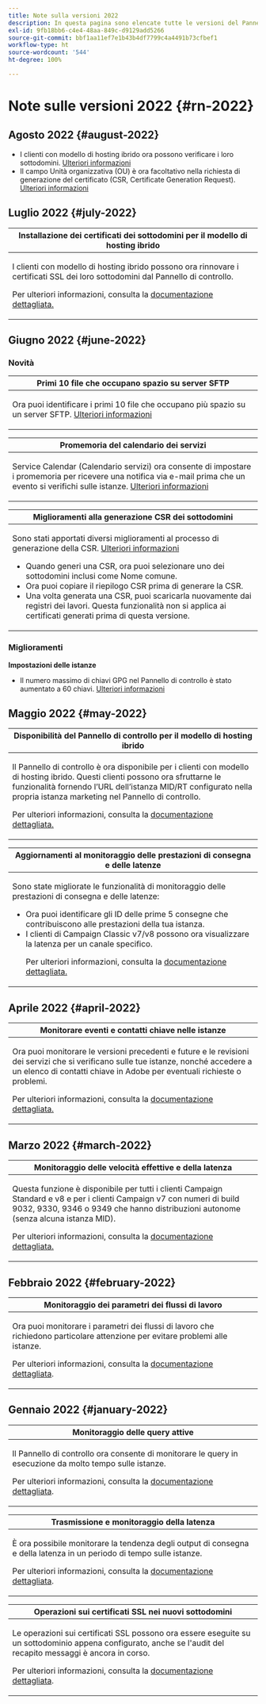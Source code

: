```yaml
---
title: Note sulla versioni 2022
description: In questa pagina sono elencate tutte le versioni del Pannello di controllo del 2022.
exl-id: 9fb18bb6-c4e4-48aa-849c-d9129add5266
source-git-commit: bbf1aa11ef7e1b43b4df7799c4a4491b73cfbef1
workflow-type: ht
source-wordcount: '544'
ht-degree: 100%

---
```


# Note sulle versioni 2022 {#rn-2022}

## Agosto 2022 {#august-2022}

* I clienti con modello di hosting ibrido ora possono verificare i loro sottodomini. [Ulteriori informazioni](../subdomains-certificates/using/monitoring-subdomains.md)
* Il campo Unità organizzativa (OU) è ora facoltativo nella richiesta di generazione del certificato (CSR, Certificate Generation Request). [Ulteriori informazioni](../subdomains-certificates/using/renewing-subdomain-certificate.md)

## Luglio 2022 {#july-2022}

<table>
<thead>
<tr>
<th><strong>Installazione dei certificati dei sottodomini per il modello di hosting ibrido</strong><br/></th>
</tr>
</thead>
<tbody>
<tr>
<td>
<p><p>I clienti con modello di hosting ibrido possono ora rinnovare i certificati SSL dei loro sottodomini dal Pannello di controllo.</p><p>Per ulteriori informazioni, consulta la <a href="../subdomains-certificates/using/renewing-subdomain-certificate.md">documentazione dettagliata.</a></p>
</td>
</tr>
</tbody>
</table>

## Giugno 2022 {#june-2022}

### Novità

<table>
<thead>
<tr>
<th><strong>Primi 10 file che occupano spazio su server SFTP</strong><br/></th>
</tr>
</thead>
<tbody>
<tr>
<td>
<p>Ora puoi identificare i primi 10 file che occupano più spazio su un server SFTP. <a href="../sftp/using/sftp-storage-management.md">Ulteriori informazioni</a></p>
</td>
</tr>
</tbody>
</table>

<table>
<thead>
<tr>
<th><strong>Promemoria del calendario dei servizi</strong><br/></th>
</tr>
</thead>
<tbody>
<tr>
<td>
<p>Service Calendar (Calendario servizi) ora consente di impostare i promemoria per ricevere una notifica via e-mail prima che un evento si verifichi sulle istanze. <a href="../service-events/service-events.md">Ulteriori informazioni</a></p>
</td>
</tr>
</tbody>
</table>

<table>
<thead>
<tr>
<th><strong>Miglioramenti alla generazione CSR dei sottodomini</strong><br/></th>
</tr>
</thead>
<tbody>
<tr>
<td>
<p>Sono stati apportati diversi miglioramenti al processo di generazione della CSR. <a href="../subdomains-certificates/using/renewing-subdomain-certificate.md">Ulteriori informazioni</a></p><ul><li>Quando generi una CSR, ora puoi selezionare uno dei sottodomini inclusi come Nome comune.</li><li>Ora puoi copiare il riepilogo CSR prima di generare la CSR.</li><li>Una volta generata una CSR, puoi scaricarla nuovamente dai registri dei lavori. Questa funzionalità non si applica ai certificati generati prima di questa versione.</li></ul><p>

</td>
</tr>
</tbody>
</table>

### Miglioramenti

**Impostazioni delle istanze**

* Il numero massimo di chiavi GPG nel Pannello di controllo è stato aumentato a 60 chiavi. [Ulteriori informazioni](../instances-settings/using/gpg-keys-management.md)

## Maggio 2022 {#may-2022}

<table>
<thead>
<tr>
<th><strong>Disponibilità del Pannello di controllo per il modello di hosting ibrido</strong><br/></th>
</tr>
</thead>
<tbody>
<tr>
<td>
<p>Il Pannello di controllo è ora disponibile per i clienti con modello di hosting ibrido. Questi clienti possono ora sfruttarne le funzionalità fornendo l’URL dell’istanza MID/RT configurato nella propria istanza marketing nel Pannello di controllo.</p><p>Per ulteriori informazioni, consulta la <a href="../instances-settings/using/external-accounts.md">documentazione dettagliata.</a></p>
</td>
</tr>
</tbody>
</table>

<table>
<thead>
<tr>
<th><strong>Aggiornamenti al monitoraggio delle prestazioni di consegna e delle latenze</strong><br/></th>
</tr>
</thead>
<tbody>
<tr>
<td>
<p>Sono state migliorate le funzionalità di monitoraggio delle prestazioni di consegna e delle latenze:<ul><li>Ora puoi identificare gli ID delle prime 5 consegne che contribuiscono alle prestazioni della tua istanza.</li><li>I clienti di Campaign Classic v7/v8 possono ora visualizzare la latenza per un canale specifico.</p></li><p>Per ulteriori informazioni, consulta la <a href="../performance-monitoring/using/thoughputs-latencies.md">documentazione dettagliata.</a></p>
</td>
</tr>
</tbody>
</table>


## Aprile 2022 {#april-2022}

<table>
<thead>
<tr>
<th><strong>Monitorare eventi e contatti chiave nelle istanze</strong><br/></th>
</tr>
</thead>
<tbody>
<tr>
<td>
<p>Ora puoi monitorare le versioni precedenti e future e le revisioni dei servizi che si verificano sulle tue istanze, nonché accedere a un elenco di contatti chiave in Adobe per eventuali richieste o problemi.</p><p>Per ulteriori informazioni, consulta la <a href="../service-events/service-events.md">documentazione dettagliata.</a></p>
</td>
</tr>
</tbody>
</table>

## Marzo 2022 {#march-2022}

<table>
<thead>
<tr>
<th><strong>Monitoraggio delle velocità effettive e della latenza</strong><br/></th>
</tr>
</thead>
<tbody>
<tr>
<td>
<p>Questa funzione è disponibile per tutti i clienti Campaign Standard e v8 e per i clienti Campaign v7 con numeri di build 9032, 9330, 9346 o 9349 che hanno distribuzioni autonome (senza alcuna istanza MID).</p><p>Per ulteriori informazioni, consulta la <a href="../performance-monitoring/using/thoughputs-latencies.md">documentazione dettagliata.</a></p>
</td>
</tr>
</tbody>
</table>

## Febbraio 2022 {#february-2022}

<table>
<thead>
<tr>
<th><strong>Monitoraggio dei parametri dei flussi di lavoro</strong><br/></th>
</tr>
</thead>
<tbody>
<tr>
<td>
<p>Ora puoi monitorare i parametri dei flussi di lavoro che richiedono particolare attenzione per evitare problemi alle istanze. </p><p>Per ulteriori informazioni, consulta la <a href="../performance-monitoring/using/workflow-monitoring.md">documentazione dettagliata</a>.</p>
</td>
</tr>
</tbody>
</table>

## Gennaio 2022 {#january-2022}

<table>
<thead>
<tr>
<th><strong>Monitoraggio delle query attive</strong><br/></th>
</tr>
</thead>
<tbody>
<tr>
<td>
<p>Il Pannello di controllo ora consente di monitorare le query in esecuzione da molto tempo sulle istanze.</p><p>Per ulteriori informazioni, consulta la <a href="../performance-monitoring/using/database-active-queries.md">documentazione dettagliata</a>.</p>
</td>
</tr>
</tbody>
</table>

<table>
<thead>
<tr>
<th><strong>Trasmissione e monitoraggio della latenza</strong><br/></th>
</tr>
</thead>
<tbody>
<tr>
<td>
<p>È ora possibile monitorare la tendenza degli output di consegna e della latenza in un periodo di tempo sulle istanze.</p><p>Per ulteriori informazioni, consulta la <a href="../performance-monitoring/using/thoughputs-latencies.md">documentazione dettagliata</a>.</p>
</td>
</tr>
</tbody>
</table>

<table>
<thead>
<tr>
<th><strong>Operazioni sui certificati SSL nei nuovi sottodomini</strong><br/></th>
</tr>
</thead>
<tbody>
<tr>
<td>
<p>Le operazioni sui certificati SSL possono ora essere eseguite su un sottodominio appena configurato, anche se l'audit del recapito messaggi è ancora in corso.</p><p>Per ulteriori informazioni, consulta la <a href="../subdomains-certificates/using/renewing-subdomain-certificate.md">documentazione dettagliata</a>.</p>
</td>
</tr>
</tbody>
</table>
